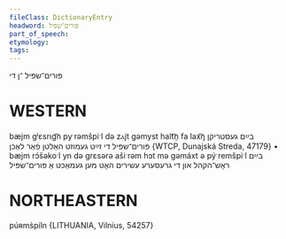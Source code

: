 ```yaml
---
fileClass: DictionaryEntry
headword: פּורים־שפּיל
part_of_speech: 
etymology: 
tags: 
---
```

פּורים־שפּיל
־ן
די

WESTERN
========

bæjm gʲɛsrɩg͡n pyˑrəmšpiˑl də zⲁjt gəmyst halt͡n̩ fa lax͡ŋ בײַם געסטריקן פּורים־שפּיל די זײַט געמוזט האַלטן פֿאַר לאַכן {WTCP, Dunajská Streda, 47179}
	•	bæjm rɔ́šəkoˑl yn də grɛsərə  ašiˑrəm hɔt mə gəmáxt ə pýˑremšpiˑl בײַם ראָש־הקהל און די גרעסערע עשירים האָט מען געמאַכט אַ פּורים־שפּיל

NORTHEASTERN
==============

púʀms̀píln {LITHUANIA, Vilnius, 54257}